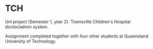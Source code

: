 # TCH
Uni project (Semester 1, year 2). Townsville Children's Hospital doctor/admin system.

Assignment completed together with four other students at Queensland University of Technology.
